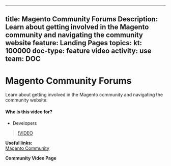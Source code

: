 
---
title: Magento Community Forums
Description: Learn about getting involved in the Magento community and navigating the community website
feature: Landing Pages
topics:
kt: 100000
doc-type: feature video
activity: use
team: DOC
---
# Magento Community Forums

Learn about getting involved in the Magento community and navigating the community website.

#### Who is this video for?
* Developers

>[!VIDEO](https://video.tv.adobe.com/v/35815)

**Useful links:**
<br/>
[Magento Community](https://community.magento.com/)

**Community Video Page**